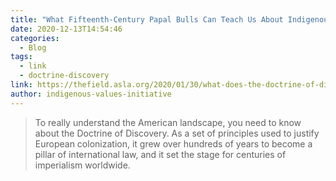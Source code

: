```yaml
---
title: "What Fifteenth-Century Papal Bulls Can Teach Us About Indigenous Identity"
date: 2020-12-13T14:54:46
categories:
  - Blog
tags:
  - link
  - doctrine-discovery
link: https://thefield.asla.org/2020/01/30/what-does-the-doctrine-of-discovery-have-to-do-with-environmental-justice/
author: indigenous-values-initiative
---
```

>To really understand the American landscape, you need to know about the Doctrine of Discovery. As a set of principles used to justify European colonization, it grew over hundreds of years to become a pillar of international law, and it set the stage for centuries of imperialism worldwide.
